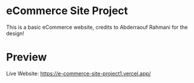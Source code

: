 # eCommerce Site Project
This is a basic eCommerce website, credits to Abderraouf Rahmani for the design!

# Preview
Live Website: https://e-commerce-site-project1.vercel.app/
